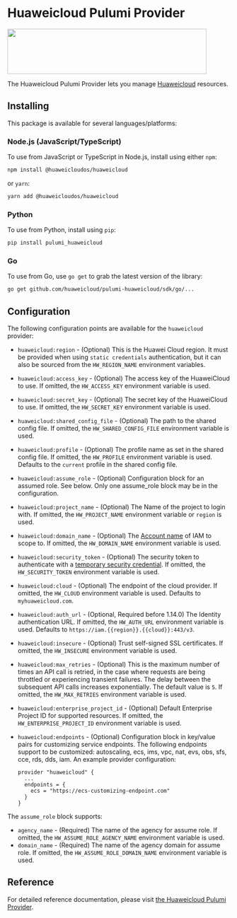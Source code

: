 # Huaweicloud Pulumi Provider

<!-- markdownlint-disable-next-line MD033 -->
<a href="https://www.huaweicloud.com/"><img width="450px" height="102px" src="https://console-static.huaweicloud.com/static/authui/20210202115135/public/custom/images/logo-en.svg"></a>

The Huaweicloud Pulumi Provider lets you manage [Huaweicloud](https://www.huaweicloud.com/) resources.

## Installing

This package is available for several languages/platforms:

### Node.js (JavaScript/TypeScript)

To use from JavaScript or TypeScript in Node.js, install using either `npm`:

```bash
npm install @huaweicloudos/huaweicloud
```

or `yarn`:

```bash
yarn add @huaweicloudos/huaweicloud
```

### Python

To use from Python, install using `pip`:

```bash
pip install pulumi_huaweicloud
```

### Go

To use from Go, use `go get` to grab the latest version of the library:

```bash
go get github.com/huaweicloud/pulumi-huaweicloud/sdk/go/...
```

## Configuration

The following configuration points are available for the `huaweicloud` provider:

- `huaweicloud:region` - (Optional) This is the Huawei Cloud region. It must be provided when using `static credentials`
  authentication, but it can also be sourced from the `HW_REGION_NAME` environment variables.

- `huaweicloud:access_key` - (Optional) The access key of the HuaweiCloud to use. If omitted, the `HW_ACCESS_KEY` environment
  variable is used.

- `huaweicloud:secret_key` - (Optional) The secret key of the HuaweiCloud to use. If omitted, the `HW_SECRET_KEY` environment
  variable is used.

- `huaweicloud:shared_config_file` - (Optional) The path to the shared config file. If omitted, the `HW_SHARED_CONFIG_FILE`
  environment variable is used.

- `huaweicloud:profile` - (Optional) The profile name as set in the shared config file. If omitted, the `HW_PROFILE` environment
  variable is used. Defaults to the `current` profile in the shared config file.

- `huaweicloud:assume_role` - (Optional) Configuration block for an assumed role. See below. Only one assume_role
  block may be in the configuration.

- `huaweicloud:project_name` - (Optional) The Name of the project to login with. If omitted, the `HW_PROJECT_NAME` environment
  variable or `region` is used.

- `huaweicloud:domain_name` - (Optional) The [Account name](https://support.huaweicloud.com/en-us/usermanual-iam/iam_01_0552.html)
  of IAM to scope to. If omitted, the `HW_DOMAIN_NAME` environment variable is used.

- `huaweicloud:security_token` - (Optional) The security token to authenticate with a
  [temporary security credential](https://support.huaweicloud.com/intl/en-us/iam_faq/iam_01_0620.html). If omitted,
  the `HW_SECURITY_TOKEN` environment variable is used.

- `huaweicloud:cloud` - (Optional) The endpoint of the cloud provider. If omitted, the
  `HW_CLOUD` environment variable is used. Defaults to `myhuaweicloud.com`.

- `huaweicloud:auth_url` - (Optional, Required before 1.14.0) The Identity authentication URL. If omitted, the
  `HW_AUTH_URL` environment variable is used. Defaults to `https://iam.{{region}}.{{cloud}}:443/v3`.

- `huaweicloud:insecure` - (Optional) Trust self-signed SSL certificates. If omitted, the
  `HW_INSECURE` environment variable is used.

- `huaweicloud:max_retries` - (Optional) This is the maximum number of times an API call is retried, in the case where
  requests are being throttled or experiencing transient failures. The delay between the subsequent API calls increases
  exponentially. The default value is `5`. If omitted, the `HW_MAX_RETRIES` environment variable is used.

- `huaweicloud:enterprise_project_id` - (Optional) Default Enterprise Project ID for supported resources.
  If omitted, the `HW_ENTERPRISE_PROJECT_ID` environment variable is used.

- `huaweicloud:endpoints` - (Optional) Configuration block in key/value pairs for customizing service endpoints. The following
  endpoints support to be customized: autoscaling, ecs, ims, vpc, nat, evs, obs, sfs, cce, rds, dds, iam. An example
  provider configuration:

  ```hcl
  provider "huaweicloud" {
    ...
    endpoints = {
      ecs = "https://ecs-customizing-endpoint.com"
    }
  }
  ```

The `assume_role` block supports:

- `agency_name` - (Required) The name of the agency for assume role.
  If omitted, the `HW_ASSUME_ROLE_AGENCY_NAME` environment variable is used.
- `domain_name` - (Required) The name of the agency domain for assume role.
  If omitted, the `HW_ASSUME_ROLE_DOMAIN_NAME` environment variable is used.

## Reference

For detailed reference documentation, please visit [the Huaweicloud Pulumi Provider](https://huaweicloud-pulumi-provider.readthedocs.io/en/latest/).
